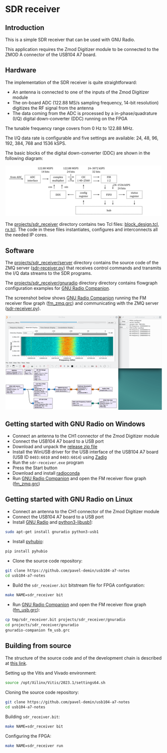 # SDR receiver

## Introduction

This is a simple SDR receiver that can be used with GNU Radio.

This application requires the Zmod Digitizer module to be connected to the ZMOD A connector of the USB104 A7 board.

## Hardware

The implementation of the SDR receiver is quite straightforward:

- An antenna is connected to one of the inputs of the Zmod Digitizer module
- The on-board ADC (122.88 MS/s sampling frequency, 14-bit resolution) digitizes the RF signal from the antenna
- The data coming from the ADC is processed by a in-phase/quadrature (I/Q) digital down-converter (DDC) running on the FPGA

The tunable frequency range covers from 0 Hz to 122.88 MHz.

The I/Q data rate is configurable and five settings are available: 24, 48, 96, 192, 384, 768 and 1536 kSPS.

The basic blocks of the digital down-converter (DDC) are shown in the following diagram:

![SDR receiver](/img/sdr-receiver.png)

The [projects/sdr_receiver](https://github.com/pavel-demin/usb104-a7-notes/tree/master/projects/sdr_receiver) directory contains two Tcl files: [block_design.tcl](https://github.com/pavel-demin/usb104-a7-notes/blob/master/projects/sdr_receiver/block_design.tcl), [rx.tcl](https://github.com/pavel-demin/usb104-a7-notes/blob/master/projects/sdr_receiver/rx.tcl). The code in these files instantiates, configures and interconnects all the needed IP cores.

## Software

The [projects/sdr_receiver/server](https://github.com/pavel-demin/usb104-a7-notes/tree/master/projects/sdr_receiver/server) directory contains the source code of the ZMQ server ([sdr-receiver.py](https://github.com/pavel-demin/usb104-a7-notes/blob/master/projects/sdr_receiver/server/sdr-receiver.py)) that receives control commands and transmits the I/Q data streams to the SDR programs.

The [projects/sdr_receiver/gnuradio](https://github.com/pavel-demin/usb104-a7-notes/tree/master/projects/sdr_receiver/gnuradio) directory directory contains flowgraph configuration examples for [GNU Radio Companion](https://wiki.gnuradio.org/index.php/GNURadioCompanion).

The screenshot below shows [GNU Radio Companion](https://wiki.gnuradio.org/index.php/GNURadioCompanion) running the FM receiver flow graph ([fm_zmq.grc](https://github.com/pavel-demin/usb104-a7-notes/tree/master/projects/sdr_receiver/gnuradio/fm_zmq.grc)) and communicating with the ZMQ server ([sdr-receiver.py](https://github.com/pavel-demin/usb104-a7-notes/blob/master/projects/sdr_receiver/server/sdr-receiver.py)).

![GNU Radio Companion](/img/sdr-receiver-fm-zmq.png)

## Getting started with GNU Radio on Windows

- Connect an antenna to the CH1 connector of the Zmod Digitizer module
- Connect the USB104 A7 board to a USB port
- Download and unpack the [release zip file](release_file)
- Install the WinUSB driver for the USB interface of the USB104 A7 board (USB ID `0403:6010` and `0403:6014`) using [Zadig](https://zadig.akeo.ie)
- Run the `sdr-receiver.exe` program
- Press the Start button
- Download and install [radioconda](https://github.com/ryanvolz/radioconda)
- Run [GNU Radio Companion](https://wiki.gnuradio.org/index.php/GNURadioCompanion) and open the FM receiver flow graph ([fm_zmq.grc](https://github.com/pavel-demin/usb104-a7-notes/tree/master/projects/sdr_receiver/gnuradio/fm_zmq.grc))

## Getting started with GNU Radio on Linux

- Connect an antenna to the CH1 connector of the Zmod Digitizer module
- Connect the USB104 A7 board to a USB port
- Install [GNU Radio](https://www.gnuradio.org) and [python3-libusb1](https://github.com/vpelletier/python-libusb1):

```bash
sudo apt-get install gnuradio python3-usb1
```

- Install [pyhubio](https://github.com/pavel-demin/pyhubio):

```bash
pip install pyhubio
```

- Clone the source code repository:

```bash
git clone https://github.com/pavel-demin/usb104-a7-notes
cd usb104-a7-notes
```

- Build the `sdr_receiver.bit` bitstream file for FPGA configuration:

```bash
make NAME=sdr_receiver bit
```

- Run [GNU Radio Companion](https://wiki.gnuradio.org/index.php/GNURadioCompanion) and open the FM receiver flow graph ([fm_usb.grc](https://github.com/pavel-demin/usb104-a7-notes/tree/master/projects/sdr_receiver/gnuradio/fm_usb.grc)):

```bash
cp tmp/sdr_receiver.bit projects/sdr_receiver/gnuradio
cd projects/sdr_receiver/gnuradio
gnuradio-companion fm_usb.grc
```

## Building from source

The structure of the source code and of the development chain is described at [this link](/led-blinker/).

Setting up the Vitis and Vivado environment:

```bash
source /opt/Xilinx/Vitis/2023.1/settings64.sh
```

Cloning the source code repository:

```bash
git clone https://github.com/pavel-demin/usb104-a7-notes
cd usb104-a7-notes
```

Building `sdr_receiver.bit`:

```bash
make NAME=sdr_receiver bit
```

Configuring the FPGA:

```bash
make NAME=sdr_receiver run
```
